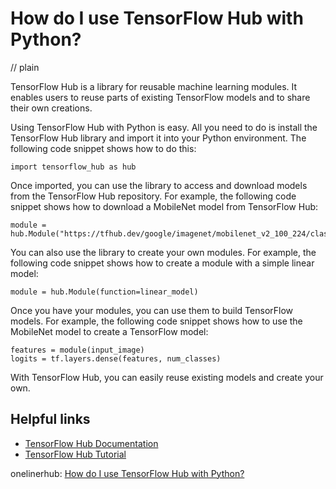 # How do I use TensorFlow Hub with Python?
// plain

TensorFlow Hub is a library for reusable machine learning modules. It enables users to reuse parts of existing TensorFlow models and to share their own creations.

Using TensorFlow Hub with Python is easy. All you need to do is install the TensorFlow Hub library and import it into your Python environment. The following code snippet shows how to do this:

```
import tensorflow_hub as hub
```

Once imported, you can use the library to access and download models from the TensorFlow Hub repository. For example, the following code snippet shows how to download a MobileNet model from TensorFlow Hub:

```
module = hub.Module("https://tfhub.dev/google/imagenet/mobilenet_v2_100_224/classification/1")
```

You can also use the library to create your own modules. For example, the following code snippet shows how to create a module with a simple linear model:

```
module = hub.Module(function=linear_model)
```

Once you have your modules, you can use them to build TensorFlow models. For example, the following code snippet shows how to use the MobileNet model to create a TensorFlow model:

```
features = module(input_image)
logits = tf.layers.dense(features, num_classes)
```

With TensorFlow Hub, you can easily reuse existing models and create your own.

## Helpful links
- [TensorFlow Hub Documentation](https://www.tensorflow.org/hub)
- [TensorFlow Hub Tutorial](https://www.tensorflow.org/tutorials/images/hub_with_keras)

onelinerhub: [How do I use TensorFlow Hub with Python?](https://onelinerhub.com/python-tensorflow/how-do-i-use-tensorflow-hub-with-python)